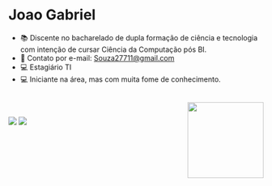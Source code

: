 # Joao Gabriel
- 📚 Discente no bacharelado de dupla formação de ciência e tecnologia com intenção de cursar Ciência da Computação pós BI.
- 📩 Contato por e-mail: Souza27711@gmail.com
- 💻 Estagiário TI 
- 💻 Iniciante na área, mas com muita fome de conhecimento. 



<div style="display: inline_block"><br>
  <img align="right" height="150" width="150" src="https://i.picasion.com/pic92/e8c4995928a87a346e857de425db7d53.gif">
</div>

##

<div>
<a href="https://www.instagram.com/eae.jg/" target="_blank"><img src="https://img.shields.io/badge/-Instagram-%23E4405F?style=for-the-badge&logo=instagram&logoColor=white" target="_blank"></a>
<a href="https://www.linkedin.com/in/jo%C3%A3o-gabriel-souza-santos-b0289a224/" target="_blank"><img src="https://img.shields.io/badge/-LinkedIn-%230077B5?style=for-the-badge&logo=linkedin&logoColor=white" target="_blank"></a> 
</div>
